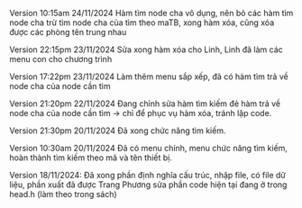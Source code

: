 Version 10:15am 24/11/2024 Hàm tìm node cha vô dụng, nên bỏ các hàm tìm node cha trừ tìm node cha của tìm theo maTB, xong hàm xóa, cũng xóa được các phòng tên trung nhau 

Version 22:15pm 23/11/2024 Sửa xong hàm xóa cho Linh, Linh đã làm các menu con cho chương trình

Version 17:22pm 23/11/2024 Làm thêm menu sắp xếp, đã có hàm tìm trả về node cha của node cần tìm

Version 21:20pm 22/11/2024 Đang chỉnh sửa hàm tìm kiếm đẻ hàm trả về node cha của node cần tìm -> chỉ để phục vụ hàm xóa, tránh lặp code.

Version 21:30pm 20/11/2024 Đã xong chức năng tìm kiếm.

Version 10:30am 20/11/2024 Đã có menu chính, menu chức năng tìm kiếm, hoàn thành tìm kiếm theo mã và tên thiết bị.

Version 18/11/2024: Đã xong phần định nghĩa cấu trúc, nhập file, có file dữ liệu, phần xuất đã được Trang Phương sửa phần code hiện tại đang ở trong head.h (làm theo trong sách)
